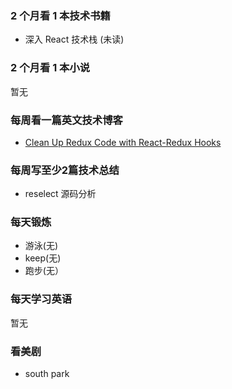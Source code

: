 ### 2 个月看 1 本技术书籍

- 深入 React 技术栈 (未读)

### 2 个月看 1 本小说

暂无

### 每周看一篇英文技术博客

- [Clean Up Redux Code with React-Redux Hooks](https://medium.com/swlh/clean-up-redux-code-with-react-redux-hooks-71587cfcf87a)

### 每周写至少2篇技术总结

- reselect 源码分析

### 每天锻炼

- 游泳(无)
- keep(无)
- 跑步(无）

### 每天学习英语

暂无

### 看美剧

- south park